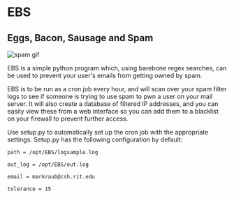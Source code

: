 # EBS
## Eggs, Bacon, Sausage and Spam

![spam gif](http://68.media.tumblr.com/6f70a3509189c6148a25c6782ce41fdc/tumblr_ndjj6nDkt91u0k6deo1_500.gif)


EBS is a simple python program which, using barebone regex searches, can be used to prevent your user's emails from getting owned by spam.

EBS is to be run as a cron job every hour, and will scan over your spam filter logs to see if someone is trying to use spam to pwn a user on your mail server. It will also create a database of filtered IP addresses, and you can easily view these from a web interface so you can add them to a blacklist on your firewall to prevent further access.

Use setup.py to automatically set up the cron job with the appropriate settings. Setup.py has the following configuration by default:

```
path = /opt/EBS/logsample.log

out_log = /opt/EBS/out.log

email = markraub@csh.rit.edu

tolerance = 15

```


